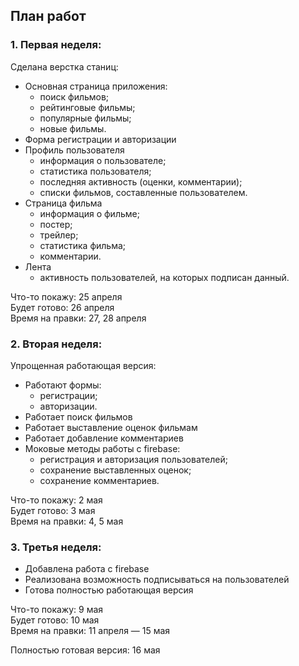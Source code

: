 ## План работ

### 1. Первая неделя: 

Сделана верстка станиц:
- Основная страница приложения:
    - поиск фильмов;
    - рейтинговые фильмы;
    - популярные фильмы;
    - новые фильмы.
- Форма регистрации и авторизации
- Профиль пользователя
    - информация о пользователе;
    - статистика пользователя;
    - последняя активность (оценки, комментарии);
    - списки фильмов, составленные пользователем.
- Страница фильма
    - информация о фильме;
    - постер;
    - трейлер;
    - статистика фильма;
    - комментарии.
- Лента
    - активность пользователей, на которых подписан данный.

Что-то покажу: 25 апреля  
Будет готово: 26 апреля  
Время на правки: 27, 28 апреля

### 2. Вторая неделя:

Упрощенная работающая версия: 
- Работают формы:
    - регистрации;
    - авторизации.
- Работает поиск фильмов
- Работает выставление оценок фильмам
- Работает добавление комментариев
- Моковые методы работы с firebase:
    - регистрация и авторизация пользователей;
    - сохранение выставленных оценок;
    - сохранение комментариев.

Что-то покажу: 2 мая  
Будет готово: 3 мая  
Время на правки: 4, 5 мая

### 3. Третья неделя:

- Добавлена работа с firebase
- Реализована возможность подписываться на пользователей
- Готова полностью работающая версия

Что-то покажу: 9 мая  
Будет готово: 10 мая  
Время на правки: 11 апреля — 15 мая

Полностью готовая версия: 16 мая
